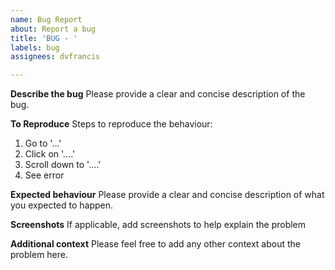 ```yaml
---
name: Bug Report
about: Report a bug
title: 'BUG - '
labels: bug
assignees: dvfrancis

---
```


**Describe the bug**
Please provide a clear and concise description of the bug.

**To Reproduce**
Steps to reproduce the behaviour:
1. Go to '...'
2. Click on '....'
3. Scroll down to '....'
4. See error

**Expected behaviour**
Please provide a clear and concise description of what you expected to happen.

**Screenshots**
If applicable, add screenshots to help explain the problem

**Additional context**
Please feel free to add any other context about the problem here.
